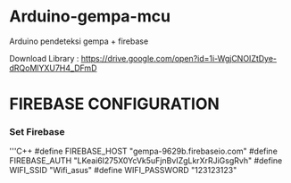 # Arduino-gempa-mcu
Arduino pendeteksi gempa + firebase
 
Download Library : https://drive.google.com/open?id=1i-WgjCNOIZtDye-dRQoMlYXU7H4_DFmD

# FIREBASE CONFIGURATION
<h3>Set Firebase</h3>
'''C++
#define FIREBASE_HOST "gempa-9629b.firebaseio.com" 
#define FIREBASE_AUTH "LKeai6l275X0YcVk5uFjnBvIZgLkrXrRJiGsgRvh"
#define WIFI_SSID "Wifi_asus"
#define WIFI_PASSWORD "123123123"
